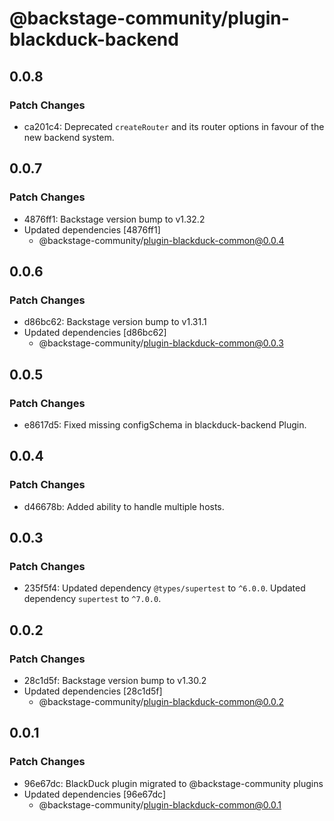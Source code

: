 # @backstage-community/plugin-blackduck-backend

## 0.0.8

### Patch Changes

- ca201c4: Deprecated `createRouter` and its router options in favour of the new backend system.

## 0.0.7

### Patch Changes

- 4876ff1: Backstage version bump to v1.32.2
- Updated dependencies [4876ff1]
  - @backstage-community/plugin-blackduck-common@0.0.4

## 0.0.6

### Patch Changes

- d86bc62: Backstage version bump to v1.31.1
- Updated dependencies [d86bc62]
  - @backstage-community/plugin-blackduck-common@0.0.3

## 0.0.5

### Patch Changes

- e8617d5: Fixed missing configSchema in blackduck-backend Plugin.

## 0.0.4

### Patch Changes

- d46678b: Added ability to handle multiple hosts.

## 0.0.3

### Patch Changes

- 235f5f4: Updated dependency `@types/supertest` to `^6.0.0`.
  Updated dependency `supertest` to `^7.0.0`.

## 0.0.2

### Patch Changes

- 28c1d5f: Backstage version bump to v1.30.2
- Updated dependencies [28c1d5f]
  - @backstage-community/plugin-blackduck-common@0.0.2

## 0.0.1

### Patch Changes

- 96e67dc: BlackDuck plugin migrated to @backstage-community plugins
- Updated dependencies [96e67dc]
  - @backstage-community/plugin-blackduck-common@0.0.1
